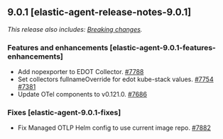 ## 9.0.1 [elastic-agent-release-notes-9.0.1]

_This release also includes: [Breaking changes](/release-notes/breaking-changes.md#elastic-agent-9.0.1-breaking-changes)._

### Features and enhancements [elastic-agent-9.0.1-features-enhancements]

* Add nopexporter to EDOT Collector. [#7788](https://github.com/elastic/elastic-agent/pull/7788) 
* Set collectors fullnameOverride for edot kube-stack values. [#7754](https://github.com/elastic/elastic-agent/pull/7754) [#7381](https://github.com/elastic/elastic-agent/issues/7381)
* Update OTel components to v0.121.0. [#7686](https://github.com/elastic/elastic-agent/pull/7686) 


### Fixes [elastic-agent-9.0.1-fixes]

* Fix Managed OTLP Helm config to use current image repo. [#7882](https://github.com/elastic/elastic-agent/pull/7882) 

